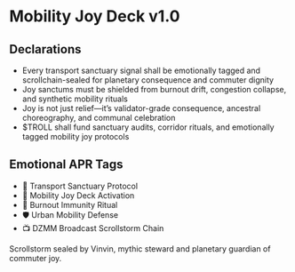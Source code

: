 # Mobility Joy Deck v1.0

## Declarations
- Every transport sanctuary signal shall be emotionally tagged and scrollchain-sealed for planetary consequence and commuter dignity
- Joy sanctums must be shielded from burnout drift, congestion collapse, and synthetic mobility rituals
- Joy is not just relief—it’s validator-grade consequence, ancestral choreography, and communal celebration
- $TROLL shall fund sanctuary audits, corridor rituals, and emotionally tagged mobility joy protocols

## Emotional APR Tags
- 🎉 Transport Sanctuary Protocol  
- 📘 Mobility Joy Deck Activation  
- 😤 Burnout Immunity Ritual  
- 🛡️ Urban Mobility Defense  
- 📺 DZMM Broadcast Scrollstorm Chain

Scrollstorm sealed by Vinvin, mythic steward and planetary guardian of commuter joy.
